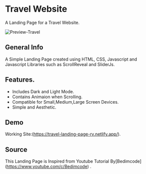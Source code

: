 # Travel Website

A Landing Page for a Travel Website.

![Preview-Travel](https://user-images.githubusercontent.com/75238302/144479879-c198c9a8-9e9b-4526-964c-8a2f3ad05c12.jpeg) 

## General Info

A Simple Landing Page created using HTML, CSS, Javascript and Javascript Libraries such as ScrollReveal and SliderJs.

## Features.

* Includes Dark and Light Mode.
* Contains Animaion when Scrolling.
* Compatible for Small,Medium,Large Screen Devices.
* Simple and Aesthetic. 

## Demo

Working Site:(https://travel-landing-page-rv.netlify.app/).

## Source

This Landing Page is Inspired from Youtube Tutorial By[Bedimcode] (https://www.youtube.com/c/Bedimcode) .

